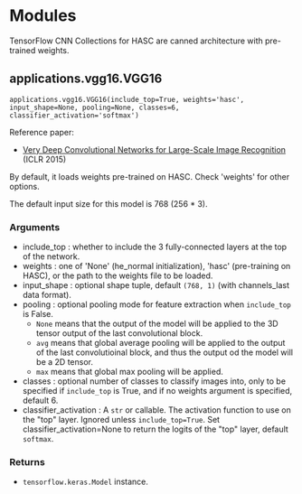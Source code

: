 # Modules
TensorFlow CNN Collections for HASC are canned architecture with pre-trained weights.

## applications.vgg16.VGG16
`applications.vgg16.VGG16(include_top=True, weights='hasc', input_shape=None, pooling=None, classes=6, classifier_activation='softmax')`

Reference paper:
- [Very Deep Convolutional Networks for Large-Scale Image Recognition](https://arxiv.org/abs/1409.1556) (ICLR 2015)

By default, it loads weights pre-trained on HASC. Check 'weights' for other options.

The default input size for this model is 768 (256 * 3).

### Arguments
- include_top : whether to include the 3 fully-connected layers at the top of the network.
- weights : one of 'None' (he_normal initialization), 'hasc' (pre-training on HASC), or the path to the weights file to be loaded.
- input_shape : optional shape tuple, default `(768, 1)` (with channels_last data format).
- pooling : optional pooling mode for feature extraction when `include_top` is False.
    - `None` means that the output of the model will be applied to the 3D tensor output of the last convolutional block.
    - `avg` means that global average pooling will be applied to the output of the last convolutioinal block, and thus the output od the model will be a 2D tensor.
    - `max` means that global max pooling will be applied.
- classes : optional number of classes to classify images into, only to be specified if `include_top` is True, and if no weights argument is specified, default 6.
- classifier_activation : A `str` or callable. The activation function to use on the "top" layer. Ignored unless `include_top=True`. Set classifier_activation=None to return the logits of the "top" layer, default `softmax`.

### Returns
- `tensorflow.keras.Model` instance.